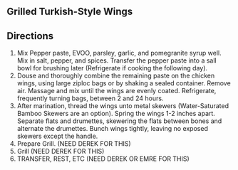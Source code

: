 ## Grilled Turkish-Style Wings 

## Directions

1. Mix Pepper paste, EVOO, parsley, garlic, and pomegranite syrup well. Mix in salt, pepper, and spices. Transfer the pepper paste into a sall bowl for brushing later (Refrigerate if cooking the following day).
2. Douse and thoroughly combine the remaining paste on the chicken wings, using large ziploc bags or by shaking a sealed container. Remove air. Massage and mix until the wings are evenly coated.  Refrigerate, frequently turning bags, between 2 and 24 hours. 
3. After marination, thread the wings unto metal skewers (Water-Saturated Bamboo Skewers are an option).  Spring the wings 1-2 inches apart.  Separate flats and drumettes, skewering the flats between bones and alternate the drumettes.  Bunch wings tightly, leaving no exposed skewers except the handle.  
4. Prepare Grill. (NEED DEREK FOR THIS)
5. Grill (NEED DEREK FOR THIS)
6. TRANSFER, REST, ETC (NEED DEREK OR EMRE FOR THIS)
